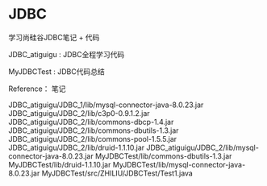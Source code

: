# JDBC

学习尚硅谷JDBC笔记 + 代码



JDBC_atiguigu :  JDBC全程学习代码

MyJDBCTest : JDBC代码总结

Reference： 笔记 

JDBC_atiguigu/JDBC_1/lib/mysql-connector-java-8.0.23.jar
JDBC_atiguigu/JDBC_2/lib/c3p0-0.9.1.2.jar
JDBC_atiguigu/JDBC_2/lib/commons-dbcp-1.4.jar
JDBC_atiguigu/JDBC_2/lib/commons-dbutils-1.3.jar
JDBC_atiguigu/JDBC_2/lib/commons-pool-1.5.5.jar
JDBC_atiguigu/JDBC_2/lib/druid-1.1.10.jar
JDBC_atiguigu/JDBC_2/lib/mysql-connector-java-8.0.23.jar
MyJDBCTest/lib/commons-dbutils-1.3.jar
MyJDBCTest/lib/druid-1.1.10.jar
MyJDBCTest/lib/mysql-connector-java-8.0.23.jar
MyJDBCTest/src/ZHILIU/JDBCTest/Test1.java
